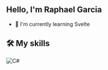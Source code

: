 ## Hello, I'm Raphael Garcia

- 🌱 I'm currently learning Svelte

## 🛠️ My skills

![C#](https://img.shields.io/badge/C%23-239120?style=for-the-badge&logo=csharp&logoColor=white)
